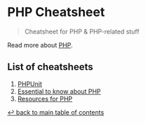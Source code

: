 # PHP Cheatsheet
> Cheatsheet for PHP & PHP-related stuff

Read more about [PHP](https://www.php.net/).

## List of cheatsheets

1. [PHPUnit](phpunit.md)
1. [Essential to know about PHP](essential-to-know.md)
1. [Resources for PHP](resources.md)

[↩ back to main table of contents](../README.md#main-table-of-contents)
